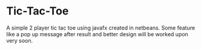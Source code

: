 # Tic-Tac-Toe
A simple 2 player tic tac toe using javafx created in netbeans. Some feature like a pop up message after result and better design will be worked upon very soon.
